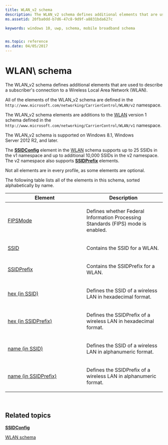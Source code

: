 ```yaml
---
title: WLAN_v2 schema
description: The WLAN_v2 schema defines additional elements that are used to describe a subscriber's connection to a Wireless Local Area Network (WLAN).
ms.assetid: 20fba0dd-b7d6-47c8-9d9f-a8831bda627c

keywords: windows 10, uwp, schema, mobile broadband schema


ms.topic: reference
ms.date: 04/05/2017
---
```


# WLAN\ schema


The WLAN\_v2 schema defines additional elements that are used to describe a subscriber's connection to a Wireless Local Area Network (WLAN).

All of the elements of the WLAN\_v2 schema are defined in the `http://www.microsoft.com/networking/CarrierControl/WLAN/v2` namespace.

The WLAN\_v2 schema elements are additions to the [WLAN](../wlan/schema-root.md) version 1 schema defined in the `http://www.microsoft.com/networking/CarrierControl/WLAN/v1` namespace.

The WLAN\_v2 schema is supported on Windows 8.1, Windows Server 2012 R2, and later.

The [**SSIDConfig**](../wlan/element-ssidconfig.md) element in the [WLAN](../wlan/schema-root.md) schema supports up to 25 SSIDs in the v1 namespace and up to additional 10,000 SSIDs in the v2 namespace. The v2 namespace also supports [**SSIDPrefix**](element-ssidprefix.md) elements.

Not all elements are in every profile, as some elements are optional.

The following table lists all of the elements in this schema, sorted alphabetically by name.

<table>
<colgroup>
<col width="50%" />
<col width="50%" />
</colgroup>
<thead>
<tr class="header">
<th>Element</th>
<th>Description</th>
</tr>
</thead>
<tbody>
<tr class="odd">
<td><a href="element-fipsmode.md">FIPSMode</a> </td>
<td><p>Defines whether Federal Information Processing Standards (FIPS) mode is enabled.</p></td>
</tr>
<tr class="even">
<td><a href="element-ssid.md">SSID</a> </td>
<td><p>Contains the SSID for a WLAN.</p></td>
</tr>
<tr class="odd">
<td><a href="element-ssidprefix.md">SSIDPrefix</a> </td>
<td><p>Contains the SSIDPrefix for a WLAN.</p></td>
</tr>
<tr class="even">
<td><a href="element-hex.md">hex (in SSID)</a> </td>
<td><p>Defines the SSID of a wireless LAN in hexadecimal format.</p></td>
</tr>
<tr class="odd">
<td><a href="element-1-hex.md">hex (in SSIDPrefix)</a> </td>
<td><p>Defines the SSIDPrefix of a wireless LAN in hexadecimal format.</p></td>
</tr>
<tr class="even">
<td><a href="element-name.md">name (in SSID)</a> </td>
<td><p>Defines the SSID of a wireless LAN in alphanumeric format.</p></td>
</tr>
<tr class="odd">
<td><a href="element-1-name.md">name (in SSIDPrefix)</a> </td>
<td><p>Defines the SSIDPrefix of a wireless LAN in alphanumeric format.</p></td>
</tr>
</tbody>
</table>

 

## Related topics


[**SSIDConfig**](../wlan/element-ssidconfig.md)

[WLAN schema](../wlan/schema-root.md)

 

 